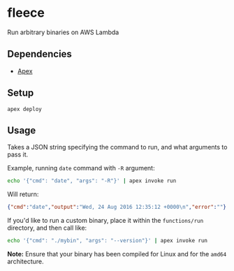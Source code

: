 # fleece

Run arbitrary binaries on AWS Lambda

## Dependencies

 * [Apex](http://apex.run/)

## Setup

```
apex deploy
```

## Usage

Takes a JSON string specifying the command to run, and what arguments to pass it.

Example, running `date` command with `-R` argument:

```sh
echo '{"cmd": "date", "args": "-R"}' | apex invoke run
```

Will return:

```json
{"cmd":"date","output":"Wed, 24 Aug 2016 12:35:12 +0000\n","error":""}
```

If you'd like to run a custom binary, place it within the `functions/run` directory, and then call like:

```sh
echo '{"cmd": "./mybin", "args": "--version"}' | apex invoke run
```

**Note:** Ensure that your binary has been compiled for Linux and for the `amd64` architecture.
